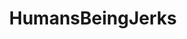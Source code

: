 ---
title: HumansBeingJerks
crosslinks:
- livven
- PeopleBeingJerks
- KarmaConspiracy
- AnimalsBeingJerks
- Serendipity
---